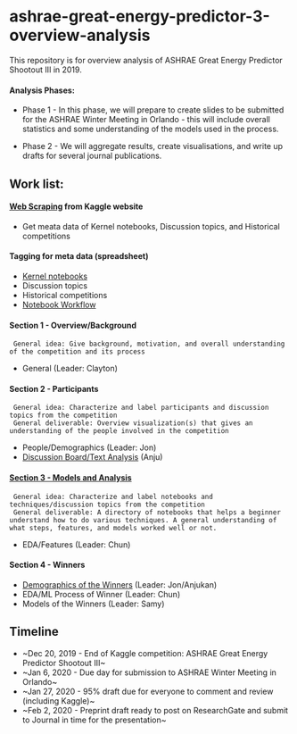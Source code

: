 # ashrae-great-energy-predictor-3-overview-analysis

This repository is for overview analysis of ASHRAE Great Energy Predictor Shootout III in 2019.

#### Analysis Phases:

* Phase 1 - In this phase, we will prepare to create slides to be submitted for the ASHRAE Winter Meeting in Orlando - this will include overall statistics and some understanding of the models used in the process.

* Phase 2 - We will aggregate results, create visualisations, and write up drafts for several journal publications.

## Work list:

#### [Web Scraping](WebScraping) from Kaggle website
   * Get meata data of Kernel notebooks, Discussion topics, and Historical competitions

#### Tagging for meta data (spreadsheet)
   * [Kernel notebooks](Section3/ASHRAE-Kaggle_notebooks_meta(Tagged).xlsx) 
   * Discussion topics
   * Historical competitions
   * [Notebook Workflow](https://docs.google.com/spreadsheets/d/1HZz-tM1TomXYz2Ux0dNXfU7sF4_yrnAEAXtLoLYUnMs/edit?usp=sharing)
   
#### Section 1 - Overview/Background
     General idea: Give background, motivation, and overall understanding of the competition and its process
   * General (Leader: Clayton)

#### Section 2 - Participants
     General idea: Characterize and label participants and discussion topics from the competition
     General deliverable: Overview visualization(s) that gives an understanding of the people involved in the competition 
   * People/Demographics (Leader: Jon)
   * [Discussion Board/Text Analysis](Section2/DiscussionAnalysis.ipynb) (Anju)

#### [Section 3 - Models and Analysis](Section3)
     General idea: Characterize and label notebooks and techniques/discussion topics from the competition
     General deliverable: A directory of notebooks that helps a beginner understand how to do various techniques. A general understanding of what steps, features, and models worked well or not.
   * EDA/Features (Leader: Chun)

#### Section 4 - Winners
   * [Demographics of the Winners](Section3/Demographics) (Leader: Jon/Anjukan)
   * EDA/ML Process of Winner (Leader: Chun)
   * Models of the Winners (Leader: Samy)

## Timeline
- ~Dec 20, 2019 - End of Kaggle competition: ASHRAE Great Energy Predictor Shootout III~
- ~Jan 6, 2020 - Due day for submission to ASHRAE Winter Meeting in Orlando~
- ~Jan 27, 2020 - 95% draft due for everyone to comment and review (including Kaggle)~
- ~Feb 2, 2020 - Preprint draft ready to post on ResearchGate and submit to Journal in time for the presentation~
